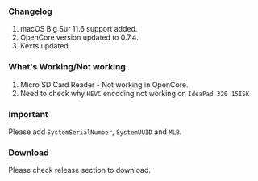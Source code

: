 
### Changelog
 1. macOS Big Sur 11.6 support added.
 2. OpenCore version updated to 0.7.4.
 3. Kexts updated.


### What's Working/Not working
 1. Micro SD Card Reader - Not working in OpenCore.
 2. Need to check why `HEVC` encoding not working on `IdeaPad 320 15ISK`


### Important
Please add `SystemSerialNumber`, `SystemUUID` and `MLB`.


### Download
Please check release section to download.
